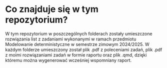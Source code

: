 # Co znajduje się w tym repozytorium?
W tym repozytorium w poszczególnych folderach zostały umieszczone rozwiązania list z zadaniami wykonanymi w ramach przedmiotu Modelowanie deterministyczne w semestrze zimowym 2024/2025. W każdym folderze umieszczony został plik .pdf z poleceniami zadań, plik .pdf z moimi rozwiązaniami zadań w formie raportu oraz plik .qmd, dzięki któremu można wygenerować wcześniej wspomniany raport. 
